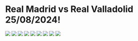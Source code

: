 # Real Madrid vs Real Valladolid 25/08/2024!
![](Real_Madrid_vs_Real_Valladolid_Match_Report_1.png)
![](Real_Madrid_vs_Real_Valladolid_Match_Report_2.png)
![](Real_Madrid_vs_Real_Valladolid_Top_Players_Dashboard.png)
![](Read_Madrid_Shot_Sequence.png)
![](Kylian_Mbappe_in_Real_Madrid_vs_Real_Valladolid.png)
![](Federico_Valverde_in_Real_Madrid_vs_Real_Valladolid.png)
![](Arda_Guler_in_Real_Madrid_vs_Real_Valladolid.png)
![](Thibaut_Courtois_in_Real_Madrid_vs_Real_Valladolid.png)
![](Real_Madrid_xg_flow.png)

